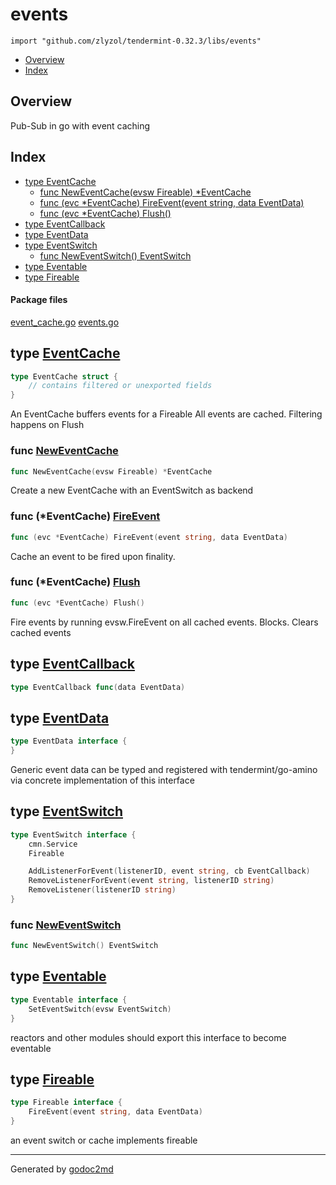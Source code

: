 

# events
`import "github.com/zlyzol/tendermint-0.32.3/libs/events"`

* [Overview](#pkg-overview)
* [Index](#pkg-index)

## <a name="pkg-overview">Overview</a>
Pub-Sub in go with event caching




## <a name="pkg-index">Index</a>
* [type EventCache](#EventCache)
  * [func NewEventCache(evsw Fireable) *EventCache](#NewEventCache)
  * [func (evc *EventCache) FireEvent(event string, data EventData)](#EventCache.FireEvent)
  * [func (evc *EventCache) Flush()](#EventCache.Flush)
* [type EventCallback](#EventCallback)
* [type EventData](#EventData)
* [type EventSwitch](#EventSwitch)
  * [func NewEventSwitch() EventSwitch](#NewEventSwitch)
* [type Eventable](#Eventable)
* [type Fireable](#Fireable)


#### <a name="pkg-files">Package files</a>
[event_cache.go](/src/github.com/zlyzol/tendermint-0.32.3/libs/events/event_cache.go) [events.go](/src/github.com/zlyzol/tendermint-0.32.3/libs/events/events.go)






## <a name="EventCache">type</a> [EventCache](/src/target/event_cache.go?s=116:179#L5)
``` go
type EventCache struct {
    // contains filtered or unexported fields
}
```
An EventCache buffers events for a Fireable
All events are cached. Filtering happens on Flush







### <a name="NewEventCache">func</a> [NewEventCache](/src/target/event_cache.go?s=239:284#L11)
``` go
func NewEventCache(evsw Fireable) *EventCache
```
Create a new EventCache with an EventSwitch as backend





### <a name="EventCache.FireEvent">func</a> (\*EventCache) [FireEvent](/src/target/event_cache.go?s=449:511#L24)
``` go
func (evc *EventCache) FireEvent(event string, data EventData)
```
Cache an event to be fired upon finality.




### <a name="EventCache.Flush">func</a> (\*EventCache) [Flush](/src/target/event_cache.go?s=735:765#L31)
``` go
func (evc *EventCache) Flush()
```
Fire events by running evsw.FireEvent on all cached events. Blocks.
Clears cached events




## <a name="EventCallback">type</a> [EventCallback](/src/target/events.go?s=4201:4240#L185)
``` go
type EventCallback func(data EventData)
```









## <a name="EventData">type</a> [EventData](/src/target/events.go?s=243:294#L14)
``` go
type EventData interface {
}
```
Generic event data can be typed and registered with tendermint/go-amino
via concrete implementation of this interface










## <a name="EventSwitch">type</a> [EventSwitch](/src/target/events.go?s=560:771#L29)
``` go
type EventSwitch interface {
    cmn.Service
    Fireable

    AddListenerForEvent(listenerID, event string, cb EventCallback)
    RemoveListenerForEvent(event string, listenerID string)
    RemoveListener(listenerID string)
}
```






### <a name="NewEventSwitch">func</a> [NewEventSwitch](/src/target/events.go?s=917:950#L46)
``` go
func NewEventSwitch() EventSwitch
```




## <a name="Eventable">type</a> [Eventable](/src/target/events.go?s=378:440#L20)
``` go
type Eventable interface {
    SetEventSwitch(evsw EventSwitch)
}
```
reactors and other modules should export
this interface to become eventable










## <a name="Fireable">type</a> [Fireable](/src/target/events.go?s=490:558#L25)
``` go
type Fireable interface {
    FireEvent(event string, data EventData)
}
```
an event switch or cache implements fireable














- - -
Generated by [godoc2md](http://godoc.org/github.com/davecheney/godoc2md)
